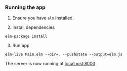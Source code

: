 ### Running the app

1. Ensure you have `elm` installed.

2. Install dependencies

````
elm-package install
````

3. Run app

````
elm-live Main.elm --dir=. --pushstate --output=elm.js
````

The server is now running at [localhost:8000](localhost:8000)
